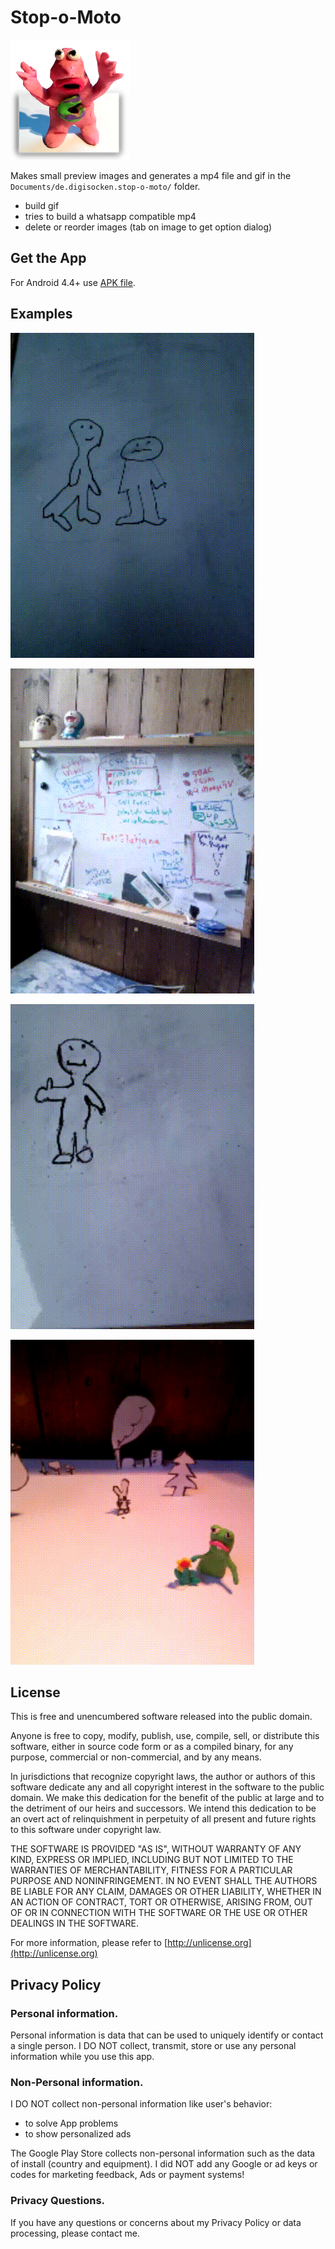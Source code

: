 # Stop-o-Moto

![Layout](app/src/main/res/mipmap-xxxhdpi/ic_launcher.png)

Makes small preview images and generates a mp4 file and gif in the `Documents/de.digisocken.stop-o-moto/` folder.

- build gif
- tries to build a whatsapp compatible mp4
- delete or reorder images (tab on image to get option dialog)

## Get the App

For Android 4.4+ use [APK file](https://gitlab.com/deadlockz/caputhown/raw/master/app/release/de.digisocken.stop-o-moto.apk).

## Examples

![Whiteboard agression](example2.gif)

![Plain eating](example1.gif)

![Cat rotation](example3.gif)

![the bomb dislikes fire](example4.gif)

## License

This is free and unencumbered software released into the public domain.

Anyone is free to copy, modify, publish, use, compile, sell, or distribute this 
software, either in source code form or as a compiled binary, for any purpose, 
commercial or non-commercial, and by any means.

In jurisdictions that recognize copyright laws, the author or authors of this software 
dedicate any and all copyright interest in the software to the public domain. We make 
this dedication for the benefit of the public at large and to the detriment of our 
heirs and successors. We intend this dedication to be an overt act of relinquishment 
in perpetuity of all present and future rights to this software under copyright law.

THE SOFTWARE IS PROVIDED "AS IS", WITHOUT WARRANTY OF ANY KIND, EXPRESS OR IMPLIED, 
INCLUDING BUT NOT LIMITED TO THE WARRANTIES OF MERCHANTABILITY, FITNESS FOR A PARTICULAR 
PURPOSE AND NONINFRINGEMENT. IN NO EVENT SHALL THE AUTHORS BE LIABLE FOR ANY CLAIM, 
DAMAGES OR OTHER LIABILITY, WHETHER IN AN ACTION OF CONTRACT, TORT OR OTHERWISE, 
ARISING FROM, OUT OF OR IN CONNECTION WITH THE SOFTWARE OR THE USE OR OTHER 
DEALINGS IN THE SOFTWARE.

For more information, please refer to [http://unlicense.org](http://unlicense.org)

## Privacy Policy

### Personal information.

Personal information is data that can be used to uniquely identify or contact a
single person. I DO NOT collect, transmit, store or use any personal information while you use this app.

### Non-Personal information.

I DO NOT collect non-personal information like user's behavior:

 -  to solve App problems
 -  to show personalized ads

The Google Play Store collects non-personal information such as the data of install (country and equipment).
I did NOT add any Google or ad keys or codes for marketing feedback, Ads or payment systems!

### Privacy Questions.

If you have any questions or concerns about my Privacy Policy or data processing, please contact me.
